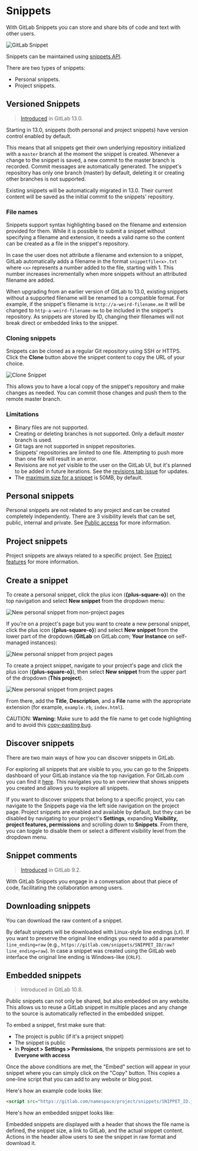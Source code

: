 # Snippets

With GitLab Snippets you can store and share bits of code and text with other users.

![GitLab Snippet](img/gitlab_snippet_v13_0.png)

Snippets can be maintained using [snippets API](../api/snippets.md).

There are two types of snippets:

- Personal snippets.
- Project snippets.

## Versioned Snippets

> [Introduced](https://gitlab.com/groups/gitlab-org/-/epics/239) in GitLab 13.0.

Starting in 13.0, snippets (both personal and project snippets)
have version control enabled by default.

This means that all snippets get their own underlying repository initialized with
a `master` branch at the moment the snippet is created. Whenever a change to the snippet is saved, a
new commit to the master branch is recorded. Commit messages are automatically
generated. The snippet's repository has only one branch (master) by default, deleting
it or creating other branches is not supported.

Existing snippets will be automatically migrated in 13.0. Their current
content will be saved as the initial commit to the snippets' repository.

### File names

Snippets support syntax highlighting based on the filename and
extension provided for them. While it is possible to submit a snippet
without specifying a filename and extension, it needs a valid name so the
content can be created as a file in the snippet's repository.

In case the user does not attribute a filename and extension to a snippet,
GitLab automatically adds a filename in the format `snippetfile<x>.txt`
where `<x>` represents a number added to the file, starting with 1. This
number increases incrementally when more snippets without an attributed
filename are added.

When upgrading from an earlier version of GitLab to 13.0, existing snippets
without a supported filename will be renamed to a compatible format. For
example, if the snippet's filename is `http://a-weird-filename.me` it will
be changed to `http-a-weird-filename-me` to be included in the snippet's
repository. As snippets are stored by ID, changing their filenames will not break
direct or embedded links to the snippet.

### Cloning snippets

Snippets can be cloned as a regular Git repository using SSH or HTTPS. Click the **Clone**
button above the snippet content to copy the URL of your choice.

![Clone Snippet](img/snippet_clone_button_v13_0.png)

This allows you to have a local copy of the snippet's repository and make
changes as needed. You can commit those changes and push them to the remote
master branch.

### Limitations

- Binary files are not supported.
- Creating or deleting branches is not supported. Only a default *master*
branch is used.
- Git tags are not supported in snippet repositories.
- Snippets' repositories are limited to one file. Attempting to push more
than one file will result in an error.
- Revisions are not *yet* visible to the user on the GitLab UI, but
it's planned to be added in future iterations. See the [revisions tab issue](https://gitlab.com/gitlab-org/gitlab/-/issues/39271)
for updates.
- The [maximum size for a snippet](../administration/snippets/index.md#snippets-content-size-limit)
is 50MB, by default.

## Personal snippets

Personal snippets are not related to any project and can be created completely
independently. There are 3 visibility levels that can be set, public, internal
and private. See [Public access](../public_access/public_access.md) for more information.

## Project snippets

Project snippets are always related to a specific project.
See [Project features](project/index.md#project-features) for more information.

## Create a snippet

To create a personal snippet, click the plus icon (**{plus-square-o}**)
on the top navigation and select **New snippet** from the dropdown menu:

![New personal snippet from non-project pages](img/new_personal_snippet_v12_10.png)

If you're on a project's page but you want to create a new personal snippet,
click the plus icon (**{plus-square-o}**) and select **New snippet** from the
lower part of the dropdown (**GitLab** on GitLab.com; **Your Instance** on
self-managed instances):

![New personal snippet from project pages](img/new_personal_snippet_from_project_v12_10.png)

To create a project snippet, navigate to your project's page and click the
plus icon (**{plus-square-o}**), then select **New snippet** from the upper
part of the dropdown (**This project**).

![New personal snippet from project pages](img/new_project_snippet_from_project_v12_10.png)

From there, add the **Title**, **Description**, and a **File** name with the
appropriate extension (for example, `example.rb`, `index.html`).

CAUTION: **Warning:**
Make sure to add the file name to get code highlighting and to avoid this
[copy-pasting bug](https://gitlab.com/gitlab-org/gitlab/-/issues/22870).

## Discover snippets

There are two main ways of how you can discover snippets in GitLab.

For exploring all snippets that are visible to you, you can go to the Snippets
dashboard of your GitLab instance via the top navigation. For GitLab.com you can
find it [here](https://gitlab.com/dashboard/snippets). This navigates you to an
overview that shows snippets you created and allows you to explore all snippets.

If you want to discover snippets that belong to a specific project, you can navigate
to the Snippets page via the left side navigation on the project page.
Project snippets are enabled and available by default, but they can
be disabled by navigating to your project's **Settings**, expanding
**Visibility, project features, permissions** and scrolling down to
**Snippets**. From there, you can toggle to disable them or select a
different visibility level from the dropdown menu.

## Snippet comments

> [Introduced](https://gitlab.com/gitlab-org/gitlab-foss/issues/12910) in GitLab 9.2.

With GitLab Snippets you engage in a conversation about that piece of code,
facilitating the collaboration among users.

## Downloading snippets

You can download the raw content of a snippet.

By default snippets will be downloaded with Linux-style line endings (`LF`). If
you want to preserve the original line endings you need to add a parameter `line_ending=raw`
(e.g., `https://gitlab.com/snippets/SNIPPET_ID/raw?line_ending=raw`). In case a
snippet was created using the GitLab web interface the original line ending is Windows-like (`CRLF`).

## Embedded snippets

> Introduced in GitLab 10.8.

Public snippets can not only be shared, but also embedded on any website. This
allows us to reuse a GitLab snippet in multiple places and any change to the source
is automatically reflected in the embedded snippet.

To embed a snippet, first make sure that:

- The project is public (if it's a project snippet)
- The snippet is public
- In **Project > Settings > Permissions**, the snippets permissions are
  set to **Everyone with access**

Once the above conditions are met, the "Embed" section will appear in your
snippet where you can simply click on the "Copy" button. This copies a one-line
script that you can add to any website or blog post.

Here's how an example code looks like:

```html
<script src="https://gitlab.com/namespace/project/snippets/SNIPPET_ID.js"></script>
```

Here's how an embedded snippet looks like:

<script src="https://gitlab.com/gitlab-org/gitlab-foss/snippets/1717978.js"></script>

Embedded snippets are displayed with a header that shows the file name is defined,
the snippet size, a link to GitLab, and the actual snippet content. Actions in
the header allow users to see the snippet in raw format and download it.
